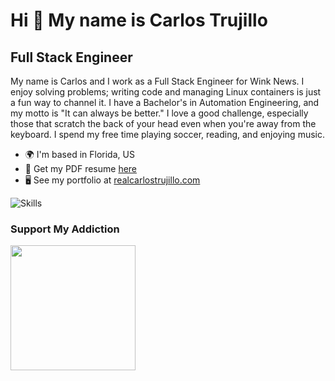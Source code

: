 Hi 👋 My name is Carlos Trujillo
================================

Full Stack Engineer
-------------------

My name is Carlos and I work as a Full Stack Engineer for Wink News. I enjoy solving problems; writing code and managing Linux containers is just a fun way to channel it. I have a Bachelor's in Automation Engineering, and my motto is "It can always be better." I love a good challenge, especially those that scratch the back of your head even when you're away from the keyboard. I spend my free time playing soccer, reading, and enjoying music.

* 🌍  I'm based in Florida, US
* 🚀  Get my PDF resume [here](https://github.com/realcarlostrujillo/realcarlostrujillo/raw/main/assets/Resume.pdf)
* 🖥️  See my portfolio at [realcarlostrujillo.com](http://realcarlostrujillo.com)
  
<img src="https://raw.githubusercontent.com/realcarlostrujillo/realcarlostrujillo/main/assets/Skills_screen.png" alt="Skills" />

### Support My Addiction

<a href="https://www.buymeacoffee.com/carlostrujillo"><img src="https://raw.githubusercontent.com/realcarlostrujillo/realcarlostrujillo/main/assets/icons/misc/cup-yellow.png" width="200" /></a>
